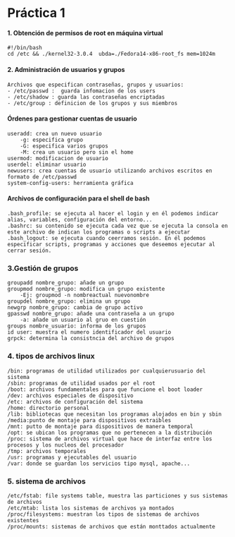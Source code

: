 # Práctica 1

#### 1. Obtención de permisos de root en máquina virtual 
    #!/bin/bash
    cd /etc && ./kernel32-3.0.4  ubda=./Fedora14-x86-root_fs mem=1024m

#### 2. Administración de usuarios y grupos
    Archivos que especifican contraseñas, grupos y usuarios:
    - /etc/passwd :  guarda infomacion de los users
    - /etc/shadow : guarda las contraseñas encriptadas
    - /etc/group : definicion de los grupos y sus miembros
#### Órdenes para gestionar cuentas de usuario ##### 
    
    useradd: crea un nuevo usuario
        -g: especifica grupo
        -G: especifica varios grupos
        -M: crea un usuario pero sin el home
    usermod: modificacion de usuario
    userdel: eliminar usuario
    newusers: crea cuentas de usuario utilizando archivos escritos en formato de /etc/passwd
    system-config-users: herramienta gráfica

#### Archivos de configuración para el shell de bash

    .bash_profile: se ejecuta al hacer el login y en él podemos indicar alias, variables, configuración del entorno...
    .bashrc: su contenido se ejecuta cada vez que se ejecuta la consola en este archivo de indican los programas o scripts a ejecutar
    .bash_logout: se ejecuta cuando ceerramos sesión. En él podemos especificar scripts, programas y acciones que deseemos ejecutar al cerrar sesión.
    
### 3.Gestión de grupos

    groupadd nombre_grupo: añade un grupo
    groupmod nombre_grupo: modifica un grupo existente
        -Ej: groupmod -n nombreactual nuevonombre
    groupdel nombre_grupo: elimina un grupo
    newgrp nombre_grupo: cambia de grupo activo
    gpasswd nombre_grupo: añade una contraseña a un grupo
        -a: añade un usuario al gruo en cuestión
    groups nombre_usuario: informa de los grupos
    id user: muestra el numero identificador del usuario
    grpck: determina la consistncia del archivo de grupos

### 4. tipos de archivos linux

    /bin: programas de utilidad utilizados por cualquierusuario del sistema
    /sbin: programas de utilidad usados por el root
    /boot: archivos fundamentales para que funcione el boot loader
    /dev: archivos especiales de dispositivo
    /etc: archivos de configuración del sistema
    /home: directorio personal
    /lib: bibliotecas que necesitan los programas alojados en bin y sbin
    /media:punto de montaje para dispositivos extraibles
    /mnt: putto de montaje para dispositivos de manera temporal
    /opt: se ubican los programas que no pertenecen a la distribución
    /proc: sistema de archivos virtual que hace de interfaz entre los procesos y los nucleos del procesador
    /tmp: archivos temporales
    /usr: programas y ejecutables del usuario
    /var: donde se guardan los servicios tipo mysql, apache...
    
### 5. sistema de archivos

    /etc/fstab: file systems table, muestra las particiones y sus sistemas de archivos
    /etc/mtab: lista los sistemas de archivos ya montados
    /proc/filesystems: muestran los tipos de sistemas de archivos existentes
    /proc/mounts: sistemas de archivos que están monttados actualmente
